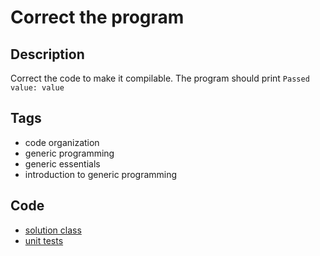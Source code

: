 # Correct the program

## Description
Correct the code to make it compilable. The program should print `Passed value: value`

## Tags
- code organization
- generic programming
- generic essentials
- introduction to generic programming

## Code
- [solution class](./src/main/java/Solution.java)
- [unit tests](./src/test/java/SomeParamTest.java)